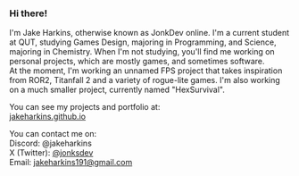 ### Hi there!

I'm Jake Harkins, otherwise known as JonkDev online. I'm a current student at QUT, studying Games Design, majoring in Programming, and Science, majoring in Chemistry.
When I'm not studying, you'll find me working on personal projects, which are mostly games, and sometimes software.<br>
At the moment, I'm working an unnamed FPS project that takes inspiration from ROR2, Titanfall 2 and a variety of rogue-lite games. I'm also working on a much smaller project, currently named "HexSurvival".

You can see my projects and portfolio at: <br>
<a href="https://jakeharkins.github.io" target="_blank">jakeharkins.github.io</a>

You can contact me on: <br>
Discord: @jakeharkins <br>
X (Twitter): <a href="x.com/jonksdev">@jonksdev</a> <br>
Email: jakeharkins191@gmail.com <br>

